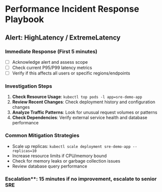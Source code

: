 # Performance Incident Response Playbook

## Alert: HighLatency / ExtremeLatency

### Immediate Response (First 5 minutes)
- [ ] Acknowledge alert and assess scope
- [ ] Check current P95/P99 latency metrics
- [ ] Verify if this affects all users or specific regions/endpoints

### Investigation Steps
1. **Check Resource Usage**: `kubectl top pods -l app=sre-demo-app`
2. **Review Recent Changes**: Check deployment history and configuration changes
3. **Analyze Traffic Patterns**: Look for unusual request volumes or patterns
4. **Check Dependencies**: Verify external service health and database performance

### Common Mitigation Strategies
- Scale up replicas: `kubectl scale deployment sre-demo-app --replicas=10`
- Increase resource limits if CPU/memory bound
- Check for memory leaks or garbage collection issues
- Review database query performance

### Escalation**: 15 minutes if no improvement, escalate to senior SRE
